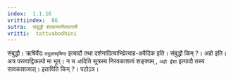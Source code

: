 ```yaml
---
index:  1.1.16
vrittiindex:  86
sutra:  संबुद्धौ शाक्ल्यस्यैतावनार्षे
vritti:  tattvabodhini 
---
```


संबुद्धौ। ऋषिर्वेदः `तदुक्तमृषिणा` इत्यादौ तथा दर्शनादित्याभिप्रेत्याह-अवैदिक इति। संबुद्धौ किम् ?। अहो इति। अत्र परत्वाद्विकल्पो मा भूत्। न च `ओ`दिति सूत्रस्य निरवकाशत्वं शङ्क्यम् , `अहो ईशा` इत्यादौ तस्य सावकाशत्वात्। इताविति किम् ?। पटोऽत्र।

